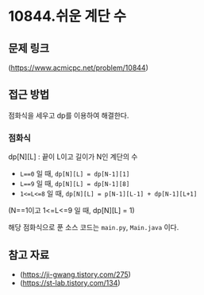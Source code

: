 # 10844.쉬운 계단 수

## 문제 링크

(https://www.acmicpc.net/problem/10844)

## 접근 방법

점화식을 세우고 dp를 이용하여 해결한다.

### 점화식

dp[N][L] : 끝이 L이고 길이가 N인 계단의 수

- `L==0` 일 때, `dp[N][L] = dp[N-1][1]`
- `L==9` 일 때, `dp[N][L] = dp[N-1][8]`
- `1<=L<=8` 일 때, `dp[N][L] = p[N-1][L-1] + dp[N-1][L+1]`

(N==1이고 1<=L<=9 일 때, dp[N][L] = 1)

해당 점화식으로 푼 소스 코드는 `main.py`, `Main.java` 이다.

## 참고 자료

- (https://ji-gwang.tistory.com/275)
- (https://st-lab.tistory.com/134)
